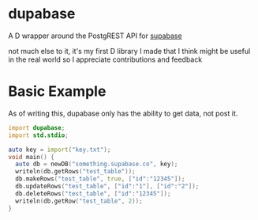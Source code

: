 # dupabase
A D wrapper around the PostgREST API for [supabase](https://app.supabase.io)

not much else to it, it's my first D library I made that I think might be useful in the real world so I appreciate contributions and feedback

# Basic Example
As of writing this, dupabase only has the ability to get data, not post it.

```d
import dupabase;
import std.stdio;

auto key = import("key.txt");
void main() {
  auto db = newDB("something.supabase.co", key);
  writeln(db.getRows("test_table"));
  db.makeRows("test_table", true, ["id":"12345"]);
  db.updateRows("test_table", ["id":"1"], ["id":"2"]);
  db.deleteRows("test_table", ["id":"12345"]);
  writeln(db.getRow("test_table", 2));
}
```
